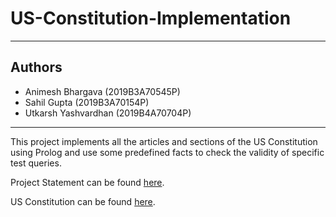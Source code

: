 # US-Constitution-Implementation
---
## Authors
- Animesh Bhargava (2019B3A70545P)
- Sahil Gupta (2019B3A70154P)
- Utkarsh Yashvardhan (2019B4A70704P)
---

This project implements all the articles and sections of the US Constitution using Prolog and use some predefined facts to check the validity of specific test queries.

Project Statement can be found [here](https://drive.google.com/file/d/1V0lgwOKwtC3rcIEoZY3aoNiV2kagL32J/view?usp=sharing).

US Constitution can be found [here](https://drive.google.com/file/d/1FFPy3DJGp13sC-8fowoECmDyUCsFqTbs/view?usp=sharing).
